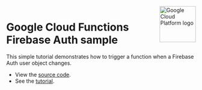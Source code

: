 <img src="https://avatars2.githubusercontent.com/u/2810941?v=3&s=96" alt="Google Cloud Platform logo" title="Google Cloud Platform" align="right" height="96" width="96"/>

# Google Cloud Functions Firebase Auth sample

This simple tutorial demonstrates how to trigger a function when a Firebase Auth user object changes.

- View the [source code][code].
- See the [tutorial].

[code]: index.php
[tutorial]: https://cloud.google.com/functions/docs/samples/functions-firebase-auth

